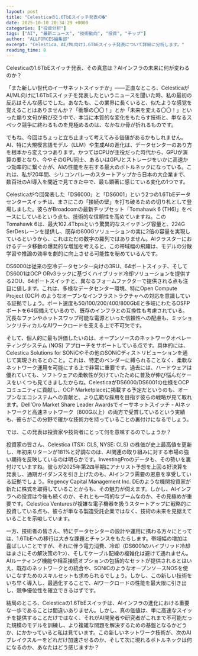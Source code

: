 ```yaml
---
layout: post
title: "Celesticaの1.6TbEスイッチ発表の�"
date: 2025-10-10 20:34:29 +0000
categories: ["投資分析"]
tags: ["AI", "最新ニュース", "技術動向", "投資", "チップ"]
author: "ALLFORCES編集部"
excerpt: "Celestica、AI/ML向け1.6TbEスイッチ発表について詳細に分析します。"
reading_time: 8
---
```


Celesticaの1.6TbEスイッチ発表、その真意は？AIインフラの未来に何が変わるのか？

「また新しい世代のイーサネットスイッチか」――正直なところ、CelesticaがAI/ML向けに1.6TbEスイッチを発表したというニュースを聞いた時、私の最初の反応はそんな感じでした。あなたも、この業界に長くいると、似たような感覚を覚えることはありませんか？「衝撃の〇〇！」とか「未来を変える〇〇！」といった煽り文句が飛び交う中で、本当に本質的な変化をもたらす技術と、単なるスペック競争に終わるものを見極めるのは、なかなか骨が折れるものです。

でもね、今回はちょっと立ち止まって考えてみる価値があるかもしれません。AI、特に大規模言語モデル（LLM）や生成AIの進化は、データセンターのあり方を根本から変えつつあります。かつてはCPUが主役だった時代から、GPUが演算の要となり、今やそのGPU同士、あるいはGPUとストレージをいかに高速かつ効率的に繋ぐかが、AIの性能を左右する最大のボトルネックになっている。これは、私が20年間、シリコンバレーのスタートアップから日本の大企業まで、数百社のAI導入を間近で見てきた中で、最も顕著に感じている変化の1つです。

Celesticaが今回発表した「DS6000」と「DS6001」という2つの1.6TbEデータセンタースイッチは、まさにこの「接続の壁」を打ち破るための切り札として登場しました。彼らがBroadcomの最新チップセット「Tomahawk 6 (TH6)」をベースにしているという点も、技術的な信頼性を高めていますね。このTomahawk 6は、最大102.4Tbpsという驚異的なスイッチング容量と、224G SerDesレーンを提供し、既存の800Gソリューションの実に2倍の容量を実現しているというから、これはただの数字の羅列ではありません。AIクラスターにおけるデータ移動の爆発的な増加を考えると、この帯域幅の飛躍は、モデルの分散学習や推論の効率を劇的に向上させる可能性を秘めているんです。

DS6000は従来の空冷データセンター向けの3RU、64ポートスイッチ、そしてDS6001はOCP ORv3ラックに基づくハイブリッド冷却ソリューションを提供する2OU、64ポートスイッチと、異なるフォームファクターで提供される点も注目に値します。これは、多様なデータセンター環境、特にOpen Compute Project (OCP) のようなオープンなインフラストラクチャへの対応を意識している証拠でしょう。ポート速度も50/100/200/400/800GbEと多岐にわたるOSFPポートを64個備えているので、既存のインフラとの互換性も考慮されている。冗長なファンやホットスワップ可能な電源といった信頼性への配慮も、ミッションクリティカルなAIワークロードを支える上で不可欠です。

そして、個人的に最も評価したいのは、オープンソースのネットワークオペレーティングシステム (NOS) アプローチをサポートしている点です。具体的には、Celestica Solutions for SONiCやその他のSONiCディストリビューションを通じて実現されるとのこと。これは、特定のベンダーに縛られることなく、柔軟なネットワーク運用を可能にする上で非常に重要です。過去には、ハードウェアは優れていても、ソフトウェアの柔軟性が欠けていたために普及が伸び悩んだケースをいくつも見てきましたからね。CelesticaがDS6000/DS6001の仕様をOCPコミュニティに貢献し、OCP Marketplaceに掲載する予定だというのも、オープンなエコシステムへの貢献と、より広範な採用を目指す彼らの戦略が見て取れます。Dell'Oro Market Share Leader Awardsでイーサネットスイッチ - AIネットワークと高速ネットワーク（800G以上）の両方で受賞しているという実績も、彼らがこの分野で確かな技術力を持っていることの裏付けになるでしょう。

では、この発表は投資家や技術者にとって何を意味するのでしょうか？

投資家の皆さん、Celestica (TSX: CLS, NYSE: CLS) の株価が史上最高値を更新し、年初来リターンが181%と好調なのは、AI関連の取り組みに対する市場の強い期待を反映しているのは明らかです。InvestingProのデータも、その勢いを裏付けていますね。彼らが2025年第2四半期にアナリスト予想を上回る好決算を発表し、通期ガイダンスを引き上げたのも、AIインフラ需要の恩恵を享受している証拠でしょう。Regency Capital Management Inc. DEのような機関投資家が新たに株式を取得していることからも、その魅力が伺えます。しかし、AIインフラへの投資は今後も続くのか、それとも一時的なブームなのか、その見極めが重要です。Celestica Venturesが複雑な電子機器を扱うスタートアップに戦略的に投資している点も、彼らが単なる製造受託企業ではなく、技術の未来を見据えていることを示唆しています。

一方、技術者の皆さん、特にデータセンターの設計や運用に携わる方々にとっては、1.6TbEへの移行は大きな課題とチャンスをもたらします。帯域幅の増加は喜ばしいことですが、それに伴う電力消費、冷却（DS6001のハイブリッド冷却はまさにその解決策の1つ）、そしてケーブル配線の複雑化は避けて通れません。AIルーティング機能や相互接続オプションの包括的なセットが提供されるとはいえ、既存のネットワークとの統合や、SONiCのようなオープンソースNOSを使いこなすためのスキルセットも求められるでしょう。しかし、この新しい技術をいち早く導入し、最適化することで、AIワークロードの性能を最大限に引き出し、競争優位性を確立できるはずです。

結局のところ、Celesticaの1.6TbEスイッチは、AIインフラの進化における重要な一歩であることは間違いありません。しかし、真の価値は、単に高速なスイッチを提供することだけではなく、それがAI開発者や研究者がこれまで不可能だった規模のモデルを訓練し、より複雑な問題を解決するための基盤となるかどうか、にかかっていると私は見ています。この新しいネットワーク技術が、次のAIブレイクスルーをどれだけ加速させるのか、そして次に現れるボトルネックは何になるのか、あなたはどう感じますか？

